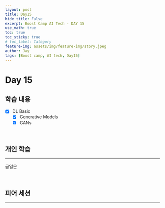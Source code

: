 ```yaml
---
layout: post
title: Day15
hide_title: False
excerpt: Boost Camp AI Tech - DAY 15
use_math: true
toc: true
toc_sticky: true
# toc_label: Category
feature-img: assets/img/feature-img/story.jpeg
author: Jay
tags: [Boost camp, AI tech, Day15]
---
```


# Day 15

## 학습 내용
  - [x] DL Basic
    - [x] Generative Models
    - [x] GANs

<br> 

## 개인 학습
---
금일은 
 

<br> 

## 피어 세션
---
